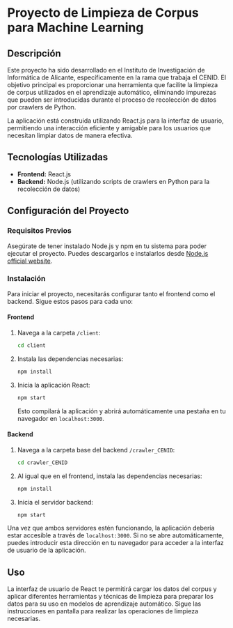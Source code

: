 # Proyecto de Limpieza de Corpus para Machine Learning

## Descripción
Este proyecto ha sido desarrollado en el Instituto de Investigación de Informática de Alicante, específicamente en la rama que trabaja el CENID. El objetivo principal es proporcionar una herramienta que facilite la limpieza de corpus utilizados en el aprendizaje automático, eliminando impurezas que pueden ser introducidas durante el proceso de recolección de datos por crawlers de Python.

La aplicación está construida utilizando React.js para la interfaz de usuario, permitiendo una interacción eficiente y amigable para los usuarios que necesitan limpiar datos de manera efectiva.

## Tecnologías Utilizadas
- **Frontend:** React.js
- **Backend:** Node.js (utilizando scripts de crawlers en Python para la recolección de datos)

## Configuración del Proyecto
### Requisitos Previos
Asegúrate de tener instalado Node.js y npm en tu sistema para poder ejecutar el proyecto. Puedes descargarlos e instalarlos desde [Node.js official website](https://nodejs.org/).

### Instalación
Para iniciar el proyecto, necesitarás configurar tanto el frontend como el backend. Sigue estos pasos para cada uno:

#### Frontend
1. Navega a la carpeta `/client`:
   ```bash
   cd client
   ```
2. Instala las dependencias necesarias:
   ```bash
   npm install
   ```
3. Inicia la aplicación React:
   ```bash
   npm start
   ```
   Esto compilará la aplicación y abrirá automáticamente una pestaña en tu navegador en `localhost:3000`.

#### Backend
1. Navega a la carpeta base del backend `/crawler_CENID`:
   ```bash
   cd crawler_CENID
   ```
2. Al igual que en el frontend, instala las dependencias necesarias:
   ```bash
   npm install
   ```
3. Inicia el servidor backend:
   ```bash
   npm start
   ```

Una vez que ambos servidores estén funcionando, la aplicación debería estar accesible a través de `localhost:3000`. Si no se abre automáticamente, puedes introducir esta dirección en tu navegador para acceder a la interfaz de usuario de la aplicación.

## Uso
La interfaz de usuario de React te permitirá cargar los datos del corpus y aplicar diferentes herramientas y técnicas de limpieza para preparar los datos para su uso en modelos de aprendizaje automático. Sigue las instrucciones en pantalla para realizar las operaciones de limpieza necesarias.
